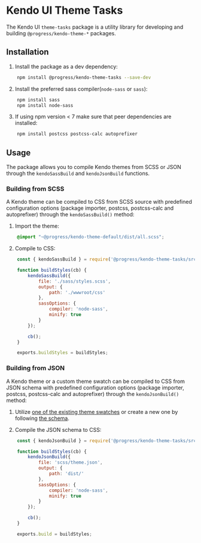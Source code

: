 # Kendo UI Theme Tasks

The Kendo UI `theme-tasks` package is a utility library for developing and building `@progress/kendo-theme-*` packages.

## Installation

1. Install the package as a dev dependency:

```sh
    npm install @progress/kendo-theme-tasks --save-dev
```

2. Install the preferred sass compiler(`node-sass` or `sass`):

```sh
    npm install sass
    npm install node-sass
```

3. If using npm version < 7 make sure that peer dependencies are installed:

```sh
    npm install postcss postcss-calc autoprefixer
```

## Usage

The package allows you to compile Kendo themes from SCSS or JSON through the `kendoSassBuild` and `kendoJsonBuild` functions.

### Building from SCSS

A Kendo theme can be compiled to CSS from SCSS source with predefined configuration options (package importer, postcss, postcss-calc and autoprefixer) through the `kendoSassBuild()` method:

1. Import the theme:

```scss
    @import "~@progress/kendo-theme-default/dist/all.scss";
```

2. Compile to CSS:

```js
    const { kendoSassBuild } = require('@progress/kendo-theme-tasks/src/build/kendo-build');

    function buildStyles(cb) {
        kendoSassBuild({
            file: './sass/styles.scss',
            output: {
                path: './wwwroot/css'
            },
            sassOptions: {
                compiler: 'node-sass',
                minify: true
            }
        });

        cb();
    }

    exports.buildStyles = buildStyles;
```

### Building from JSON

A Kendo theme or a custom theme swatch can be compiled to CSS from JSON schema with predefined configuration options (package importer, postcss, postcss-calc and autoprefixer) through the `kendoJsonBuild()` method:

1. Utilize [one of the existing theme swatches](https://github.com/telerik/kendo-themes/blob/develop/packages/default/lib/swatches/default-main.json) or create a new one by following [the schema](https://github.com/telerik/kendo-theme-tasks/blob/develop/lib/schemas/kendo-swatch.json).

2. Compile the JSON schema to CSS:

```js
    const { kendoJsonBuild } = require('@progress/kendo-theme-tasks/src/build/kendo-build');

    function buildStyles(cb) {
        kendoJsonBuild({
            file: 'scss/theme.json',
            output: {
                path: 'dist/'
            },
            sassOptions: {
                compiler: 'node-sass',
                minify: true
            }
        });

        cb();
    }

    exports.build = buildStyles;
```
